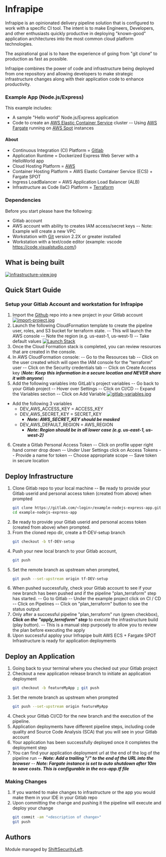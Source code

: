 # Infrapipe

Infrapipe is an opinionated delivery pipeline solution that is configured to work with a specific CI tool.  The intent is to make Engineers, Developers, and other enthusiasts quickly productive in deploying "known-good" application architectures into the most common cloud platform technologies.  

The aspirational goal is to have the experience of going from "git clone" to production as fast as possible.

Infrapipe combines the power of code and infrastructure being deployed from one repository and allowing developers to make strategic infrastructure changes along with their application code to enhance productivity.

### Example App (Node.js/Express)
This example includes:
- A sample "Hello world" Node.js/Express application
- Code to create an [AWS Elastic Container Service](https://aws.amazon.com/ecs/) cluster
   -- Using [AWS Fargate](https://aws.amazon.com/fargate/) running on [AWS Spot](https://aws.amazon.com/ec2/spot/) instances

#### About
-   Continuous Integration (CI) Platform = [Gitlab](https://www.gitlab.com) 
-   Application Runtime = Dockerized Express Web Server with a HelloWorld app
-   Cloud Hosting Platform = [AWS](https://aws.amazon.com/)
-   Container Hosting Platform = AWS Elastic Container Service (ECS) + Fargate SPOT 
-   Ingress LoadBalancer = AWS Application Load Balancer (ALB)
-   Infrastructure as Code (IaC) Platform = [Terraform](https://www.terraform.io/)

### Dependencies
Before you start please have the following:
-   Gitlab account
-   AWS account with ability to creates IAM access/secret keys
   -- Note: Example will create a new VPC
-   Workstation with [Git](https://git-scm.com/downloads) version 2.2X or greater installed
-   Workstation with a text/code editor (example: vscode https://code.visualstudio.com/)

## What is being built ##
[![infrastructure-view.jpg](https://i.postimg.cc/V6wRwH9j/infrastructure-view.jpg)](https://postimg.cc/bG6bHgBJ)

## Quick Start Guide
### Setup your Gitlab Account and workstation for Infrapipe
1. Import the [Github](https://github.com/shiftsecurityleft/example-nodejs-express-app.git) repo into a new project in your Gitlab account
[![import-project.jpg](https://i.postimg.cc/Fs1RWkng/import-project.jpg)](https://postimg.cc/KRSx4jbR)
1. Launch the following CloudFormation template to create the pipeline user, roles, and S3 bucket for terraform state.
   -- This will launch the AWS console
   -- Note the region (e.g. us-east-1, us-west-1)
   -- Take default values
[![Launch Stack](https://s3.amazonaws.com/cloudformation-examples/cloudformation-launch-stack.png)](https://console.aws.amazon.com/cloudformation/home?region=us-east-1#/stacks/new?stackName=InfraPipeSetup&templateURL=https://shiftsecurityleft-infrapipe-cf.s3.amazonaws.com/infrapipe/branch/master/cf-templates/infrapipe-setup.cfn.yaml) 
1. Once the Cloud Formation stack is completed, you can review resources that are created in the console.
1. In AWS CloudFormation console:
   -- Go to the Resources tab 
   -- Click on the user created which will open the IAM console for the "terraform" user
   -- Click on the Security credentials tab
   -- Click on Create Access key (***Note: Keep this information in a secure location and NEVER share it with anyone***)
1. Add the following variables into GitLab's project variables
   -- Go back to your Gitlab project
   --  Hover over Settings
   -- Click on CI/CD
   -- Expand the Variables section
   -- Click on Add Variable
[![gitlab-variables.jpg](https://i.postimg.cc/y6r0C3b8/gitlab-variables.jpg)](https://postimg.cc/WtgdMzVB)
- Add the following 3 variables
   - DEV_AWS_ACCESS_KEY = ACCESS_KEY
   - DEV_AWS_SECRET_KEY = SECRET_KEY
      -  ***Note: AWS_SECRET_KEY should be masked***
   - DEV_AWS_DEFAULT_REGION = AWS_REGION
      -  ***Note: Region should be in all lower case (e.g. us-east-1, us-west-2)***
6. Create a Gitlab Personal Access Token
   --  Click on profile upper right hand corner drop down
   --  Under User Settings click on Access Tokens
   --  Provide a name for token
   --  Choose appropriate scope
   --  Save token in secure location

## Deploy Infrastructure
1. Clone Gitlab repo to your local machine
-- Be ready to provide your Gitlab userid and personal access token (created from above) when prompted
   ```sh
   git clone https://gitlab.com/<login>/example-nodejs-express-app.git
   cd example-nodejs-express-app
   ```
1. Be ready to provide your Gitlab userid and personal access token (created from above) when prompted.
1. From the cloned repo dir, create a tf-DEV-setup branch
   ```sh
   git checkout -b tf-DEV-setup
   ```
1. Push your new local branch to your Gitlab account,
   ```sh
   git push
   ```
1. Set the remote branch as upstream when prompted,
   ```sh   
   git push --set-upstream origin tf-DEV-setup
   ```
1. When pushed successfully, check your Gitlab account to see if your new branch has been pushed and if the pipeline "plan_terraform" step has started.
   --  Go to Gitlab
   --  Under the example project click on CI / CD
   --  Click on Pipelines
   --  Click on "plan_terraform" button to see the status output
1. Only after a successful pipeline "plan_terraform" run (green checkbox), ***Click on the "apply_terraform" step*** to execute the infrastructure build (play button).
   -- This is a manual step purposely to allow you to review the plan before executing the apply
1. Upon successful apploy your Infrapipe built AWS ECS + Fargate SPOT Infrastructure is ready for application deployments

## Deploy an Application
1. Going back to your terminal where you checked out your Gitlab project
1. Checkout a new application release branch to initiate an application deployment
   ```sh
   git checkout -b featureMyApp ; git push
   ```
1. Set the remote branch as upstream when prompted
   ```sh
   git push --set-upstream origin featureMyApp
   ```
1. Check your Gitlab CI/CD for the new branch and the execution of the pipeline.
1. Application deployments have different pipeline steps, including code quality and Source Code Analysis (SCA) that you will see in your Gitlab account
1. Your application has been successfully deployed once it completes the deployment step
1. You can find your application deployment url at the end of the log of the pipeline run
   -- ***Note: Add a trailing "/" to the end of the URL into the browser***
   -- ***Note: Fargate instance is set to auto shutdown after 10m to save costs.  This is configurable in the ecs-app.tf file***

### Making Changes
1. If you wanted to make changes to infrastructure or the app you would make them in your IDE in your Gitlab repo
1. Upon committing the change and pushing it the pipeline will execute and deploy your change
   ```sh
   git commit -am "<description of change>"
   git push
   ```
## Authors

Module managed by [ShiftSecurityLeft](https://shiftsecurityleft.io).
